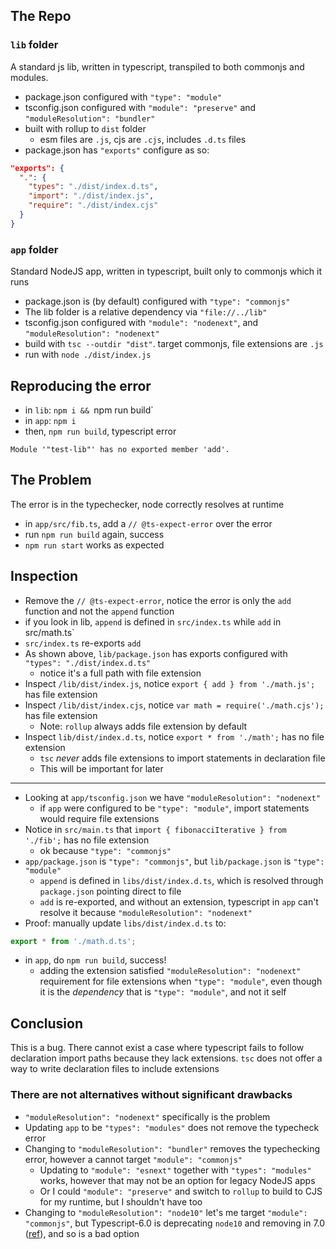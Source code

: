 ## The Repo

### `lib` folder

A standard js lib, written in typescript, transpiled to both commonjs and modules.

- package.json configured with `"type": "module"`
- tsconfig.json configured with `"module": "preserve"` and `"moduleResolution": "bundler"`
- built with rollup to `dist` folder
  - esm files are `.js`, cjs are `.cjs`, includes `.d.ts` files
- package.json has `"exports"` configure as so:
```json
"exports": {
  ".": {
    "types": "./dist/index.d.ts",
    "import": "./dist/index.js",
    "require": "./dist/index.cjs"
  }
}
```

### `app` folder

Standard NodeJS app, written in typescript, built only to commonjs which it runs

- package.json is (by default) configured with `"type": "commonjs"`
- The lib folder is a relative dependency via `"file://../lib"`
- tsconfig.json configured with `"module": "nodenext"`, and `"moduleResolution": "nodenext"`
- build with `tsc --outdir "dist"`. target commonjs, file extensions are `.js`
- run with `node ./dist/index.js`

## Reproducing the error

- in `lib`: `npm i && `npm run build`
- in `app`: `npm i`
- then, `npm run build`, typescript error
```
Module '"test-lib"' has no exported member 'add'.
```

## The Problem

The error is in the typechecker, node correctly resolves at runtime
- in `app/src/fib.ts`, add a `// @ts-expect-error` over the error
- run `npm run build` again, success
- `npm run start` works as expected

## Inspection
- Remove the `// @ts-expect-error`, notice the error is only the `add` function and not the `append` function
- if you look in lib, `append` is defined in `src/index.ts` while `add` in src/math.ts`
- `src/index.ts` re-exports `add`
- As shown above, `lib/package.json` has exports configured with `"types": "./dist/index.d.ts"`
  - notice it's a full path with file extension
- Inspect `/lib/dist/index.js`, notice `export { add } from './math.js';` has file extension
- Inspect `/lib/dist/index.cjs`, notice `var math = require('./math.cjs');` has file extension
  - Note: `rollup` always adds file extension by default
- Inspect `lib/dist/index.d.ts`, notice `export * from './math';` has no file extension
  - `tsc` _never_ adds file extensions to import statements in declaration file
  - This will be important for later

---

- Looking at `app/tsconfig.json` we have `"moduleResolution": "nodenext"`
  - if `app` were configured to be `"type": "module"`, import statements would require file extensions
- Notice in `src/main.ts` that `import { fibonacciIterative } from './fib';` has no file extension
  - ok because `"type": "commonjs"`
- `app/package.json` is `"type": "commonjs"`, but `lib/package.json` is `"type": "module"`
  - `append` is defined in `libs/dist/index.d.ts`, which is resolved through `package.json` pointing direct to file
  - `add` is re-exported, and without an extension, typescript in `app` can't resolve it because `"moduleResolution": "nodenext"`
- Proof: manually update `libs/dist/index.d.ts` to:
```typescript
export * from './math.d.ts';
```
- in `app`, do `npm run build`, success!
  - adding the extension satisfied `"moduleResolution": "nodenext"` requirement for file extensions when `"type": "module"`, even though it is the _dependency_ that is `"type": "module"`, and not it self

## Conclusion

This is a bug. There cannot exist a case where typescript fails to follow declaration import paths because they lack extensions.
`tsc` does not offer a way to write declaration files to include extensions

### There are not alternatives without significant drawbacks
- `"moduleResolution": "nodenext"` specifically is the problem
- Updating `app` to be `"types": "modules"` does not remove the typecheck error
- Changing to `"moduleResolution": "bundler"` removes the typechecking error, however a cannot target `"module": "commonjs"`
  - Updating to `"module": "esnext"` together with `"types": "modules"` works, however that may not be an option for legacy NodeJS apps
  - Or I could `"module": "preserve"` and switch to `rollup` to build to CJS for my runtime, but I shouldn't have too
- Changing to `"moduleResolution": "node10"` let's me target `"module": "commonjs"`, but Typescript-6.0 is deprecating `node10` and removing in 7.0 ([ref](https://github.com/microsoft/TypeScript/issues/62200)), and so is a bad option


